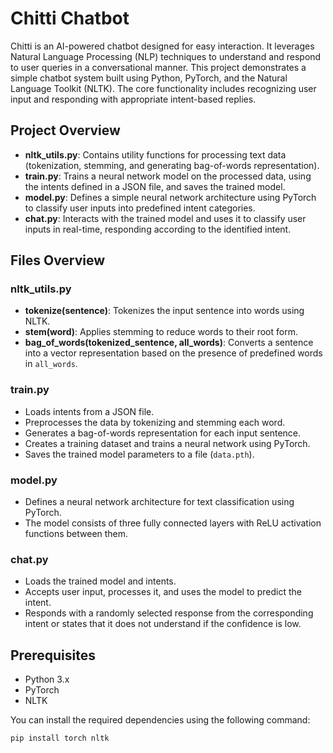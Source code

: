 # Chitti Chatbot

Chitti is an AI-powered chatbot designed for easy interaction. It leverages Natural Language Processing (NLP) techniques to understand and respond to user queries in a conversational manner. This project demonstrates a simple chatbot system built using Python, PyTorch, and the Natural Language Toolkit (NLTK). The core functionality includes recognizing user input and responding with appropriate intent-based replies.

## Project Overview

- **nltk_utils.py**: Contains utility functions for processing text data (tokenization, stemming, and generating bag-of-words representation).
- **train.py**: Trains a neural network model on the processed data, using the intents defined in a JSON file, and saves the trained model.
- **model.py**: Defines a simple neural network architecture using PyTorch to classify user inputs into predefined intent categories.
- **chat.py**: Interacts with the trained model and uses it to classify user inputs in real-time, responding according to the identified intent.

## Files Overview

### nltk_utils.py

- **tokenize(sentence)**: Tokenizes the input sentence into words using NLTK.
- **stem(word)**: Applies stemming to reduce words to their root form.
- **bag_of_words(tokenized_sentence, all_words)**: Converts a sentence into a vector representation based on the presence of predefined words in `all_words`.

### train.py

- Loads intents from a JSON file.
- Preprocesses the data by tokenizing and stemming each word.
- Generates a bag-of-words representation for each input sentence.
- Creates a training dataset and trains a neural network using PyTorch.
- Saves the trained model parameters to a file (`data.pth`).

### model.py

- Defines a neural network architecture for text classification using PyTorch.
- The model consists of three fully connected layers with ReLU activation functions between them.

### chat.py

- Loads the trained model and intents.
- Accepts user input, processes it, and uses the model to predict the intent.
- Responds with a randomly selected response from the corresponding intent or states that it does not understand if the confidence is low.

## Prerequisites

- Python 3.x
- PyTorch
- NLTK

You can install the required dependencies using the following command:

```bash
pip install torch nltk
```

